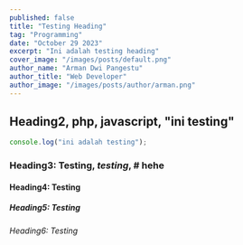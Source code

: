 ```yaml
---
published: false
title: "Testing Heading"
tag: "Programming"
date: "October 29 2023"
excerpt: "Ini adalah testing heading"
cover_image: "/images/posts/default.png"
author_name: "Arman Dwi Pangestu"
author_title: "Web Developer"
author_image: "/images/posts/author/arman.png"
---
```


## Heading2, php, javascript, "ini testing"

```js
console.log("ini adalah testing");
```

### Heading3: Testing, _testing_, # hehe

#### Heading4: Testing

##### Heading5: Testing

###### Heading6: Testing
